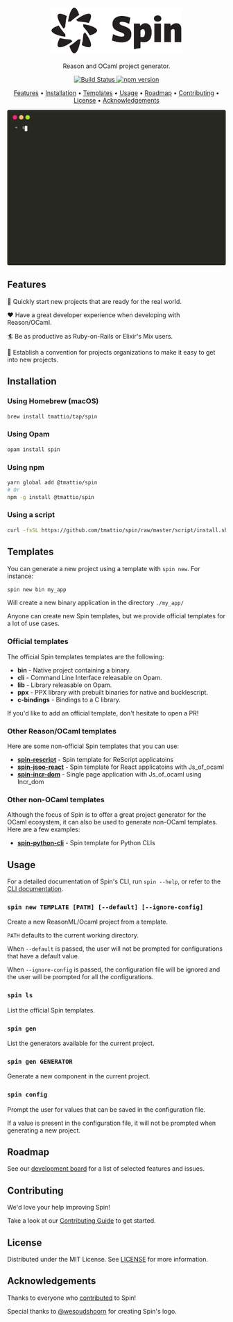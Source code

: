 <p align="center">
    <img width="300" src="https://raw.githubusercontent.com/tmattio/spin/master/doc/logo.svg?sanitize=true" alt="Logo">
  	<br><br>
    Reason and OCaml project generator.
</p>


<p align="center">
  <a href="https://github.com/tmattio/spin/actions">
    <img src="https://github.com/tmattio/spin/workflows/CI/badge.svg" alt="Build Status" />
  </a>
  <a href="https://badge.fury.io/js/%40tmattio%2Fspin">
    <img src="https://badge.fury.io/js/%40tmattio%2Fspin.svg" alt="npm version" />
  </a>
</p>

<p align="center">
  <a href="#features">Features</a> •
  <a href="#installation">Installation</a> •
  <a href="#templates">Templates</a> •
  <a href="#usage">Usage</a> •
  <a href="#roadmap">Roadmap</a> •
  <a href="#contributing">Contributing</a> •
  <a href="#license">License</a> •
  <a href="#acknowledgements">Acknowledgements</a>
</p>

<div align="center">
  <img src="https://raw.githubusercontent.com/tmattio/spin/master/doc/demo.svg?sanitize=true" alt="Demo">
</div>

## Features

🚀 Quickly start new projects that are ready for the real world.

❤️ Have a great developer experience when developing with Reason/OCaml.

🏄 Be as productive as Ruby-on-Rails or Elixir's Mix users.

🔌 Establish a convention for projects organizations to make it easy to get into new projects.

## Installation

### Using Homebrew (macOS)

```bash
brew install tmattio/tap/spin
```

### Using Opam

```bash
opam install spin
```

### Using npm

```bash
yarn global add @tmattio/spin
# Or
npm -g install @tmattio/spin
```

### Using a script

```bash
curl -fsSL https://github.com/tmattio/spin/raw/master/script/install.sh | bash
```

## Templates

You can generate a new project using a template with `spin new`. For instance:

```bash
spin new bin my_app
```

Will create a new binary application in the directory `./my_app/`

Anyone can create new Spin templates, but we provide official templates for a lot of use cases.

### Official templates

The official Spin templates templates are the following:

- **bin** - Native project containing a binary.
- **cli** - Command Line Interface releasable on Opam.
- **lib** - Library releasable on Opam.
- **ppx** - PPX library with prebuilt binaries for native and bucklescript.
- **c-bindings** - Bindings to a C library.

If you'd like to add an official template, don't hesitate to open a PR!

### Other Reason/OCaml templates

Here are some non-official Spin templates that you can use:

- [**spin-rescript**](https://github.com/tmattio/spin-rescript) - Spin template for ReScript applicatoins
- [**spin-jsoo-react**](https://github.com/tmattio/spin-jsoo-react) - Spin template for React applicatoins with Js_of_ocaml
- [**spin-incr-dom**](https://github.com/tmattio/spin-incr-dom) - Single page application with Js_of_ocaml using Incr_dom

### Other non-OCaml templates

Although the focus of Spin is to offer a great project generator for the OCaml ecosystem, it can also be used to generate non-OCaml templates. Here are a few examples:

- [**spin-python-cli**](https://github.com/tmattio/spin-python-cli) - Spin template for Python CLIs

## Usage

For a detailed documentation of Spin's CLI, run `spin --help`, or refer to the [CLI documentation](https://github.com/tmattio/spin/tree/master/doc/cli.md).

### `spin new TEMPLATE [PATH] [--default] [--ignore-config]`

Create a new ReasonML/Ocaml project from a template.

`PATH` defaults to the current working directory.

When `--default` is passed, the user will not be prompted for configurations that have a default value.

When `--ignore-config` is passed, the configuration file will be ignored and the user will be prompted for all the configurations.

### `spin ls`

List the official Spin templates.

### `spin gen`

List the generators available for the current project.

### `spin gen GENERATOR`

Generate a new component in the current project.

### `spin config`

Prompt the user for values that can be saved in the configuration file.

If a value is present in the configuration file, it will not be prompted when generating a new project.

## Roadmap

See our [development board](https://github.com/tmattio/spin/projects/1) for a list of selected features and issues.

## Contributing

We'd love your help improving Spin!

Take a look at our [Contributing Guide](CONTRIBUTING.md) to get started.

## License

Distributed under the MIT License. See [LICENSE](LICENSE) for more information.

## Acknowledgements

Thanks to everyone who [contributed](https://github.com/tmattio/spin/graphs/contributors) to Spin!

Special thanks to [@wesoudshoorn](https://github.com/wesoudshoorn) for creating Spin's logo.
